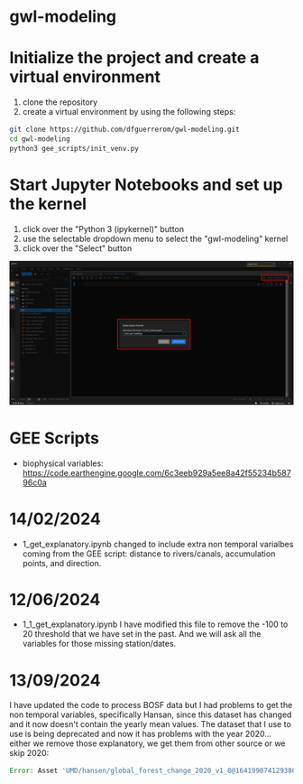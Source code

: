 # gwl-modeling

# Initialize the project and create a virtual environment

1. clone the repository
2. create a virtual environment by using the following steps:

```bash
git clone https://github.com/dfguerrerom/gwl-modeling.git
cd gwl-modeling
python3 gee_scripts/init_venv.py
```

# Start Jupyter Notebooks and set up the kernel

1. click over the "Python 3 (ipykernel)" button
2. use the selectable dropdown menu to select the "gwl-modeling" kernel
3. click over the "Select" button

<p align="center">
  <img src="img/set_kernel.png" width="700">
</p>

# GEE Scripts

- biophysical variables: https://code.earthengine.google.com/6c3eeb929a5ee8a42f55234b58796c0a

# 14/02/2024

- 1_get_explanatory.ipynb changed to include extra non temporal varialbes coming from the GEE script: distance to rivers/canals, accumulation points, and direction.

# 12/06/2024

- 1_1_get_explanatory.ipynb I have modified this file to remove the -100 to 20 threshold that we have set in the past. And we will ask all the variables for those missing station/dates.

# 13/09/2024

I have updated the code to process BOSF data but I had problems to get the non temporal variables, specifically Hansan, since this dataset has changed and it now doesn't contain the yearly mean values.
The dataset that I use to use is being deprecated and now it has problems with the year 2020... either we remove those explanatory, we get them from other source or we skip 2020:

```js
Error: Asset 'UMD/hansen/global_forest_change_2020_v1_8@1641990741293807' is corrupted (Error code: 3)
```
